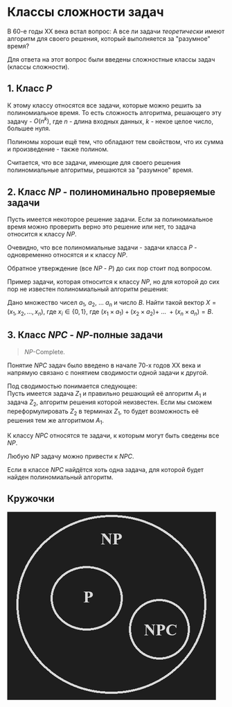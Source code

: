 # Классы сложности задач

В 60-е годы XX века встал вопрос: А все ли задачи *теоретически* имеют алгоритм для своего решения, который выполняется за "разумное" время?

Для ответа на этот вопрос были введены сложностные классы задач (классы сложности).

## 1. Класс $P$

К этому классу относятся все задачи, которые можно решить за полиномиальное время. То есть сложность алгоритма, решающего эту задачу - $O(n^k)$, где $n$ - длина входных данных, $k$ - некое целое число, большее нуля.

Полиномы хороши ещё тем, что обладают тем свойством, что их сумма и произведение - также полином.

Считается, что все задачи, имеющие для своего решения полиномиальные алгоритмы, решаются за "разумное" время.

## 2. Класс $NP$ - полиноминально проверяемые задачи

Пусть имеется некоторое решение задачи. Если за полиномиальное время можно проверить верно это решение или нет, то задача относится к классу $NP$.

Очевидно, что все полиномиальные задачи - задачи класса $P$ - одновременно относятся и к классу $NP$.

Обратное утверждение (все $NP$ - $P$) до сих пор стоит под вопросом.

Пример задачи, которая относится к классу $NP$, но для которой до сих пор не известен полиномиальный алгоритм решения:

Дано множество чисел $a_1$, $a_2$, ... $a_n$ и число $B$. Найти такой вектор $X = (x_1, x_2, ..., x_n)$, где $x_i \in \{0, 1\}$, где $(x_1 \times a_1) + (x_2 \times a_2) +\ ...\ + (x_n \times a_n) = B$.

## 3. Класс $NPC$ - $NP$-полные задачи

> $NP$-Complete.

Понятие $NPC$ задач было введено в начале 70-х годов XX века и напрямую связано с понятием сводимости одной задачи к другой.

Под сводимостью понимается следующее:  
Пусть имеется задача $Z_1$ и правильно решающий её алгоритм $A_1$ и задача $Z_2$, алгоритм решения которой неизвестен. Если мы сможем переформулировать $Z_2$ в терминах $Z_1$, то будет возможность её решения тем же алгоритмом $A_1$.

К классу $NPC$ относятся те задачи, к которым могут быть сведены все $NP$.

Любую $NP$ задачу можно привести к $NPC$.

Если в классе $NPC$ найдётся хоть одна задача, для которой будет найден полиномиальный алгоритм.

## Кружочки

![Pasted image 20240416163930.png](../../Pasted%20image%2020240416163930.png#)